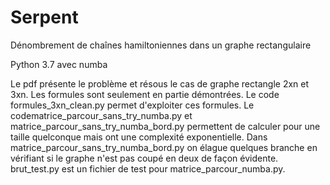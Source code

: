 # Serpent
Dénombrement de chaînes hamiltoniennes dans un graphe rectangulaire

Python 3.7 avec numba

Le pdf présente le problème et résous le cas de graphe rectangle 2xn et 3xn. Les formules sont seulement en partie démontrées. Le code formules_3xn_clean.py permet d'exploiter ces formules. Le codematrice_parcour_sans_try_numba.py et  	matrice_parcour_sans_try_numba_bord.py permettent de calculer pour une taille quelconque mais ont une complexité exponentielle. Dans matrice_parcour_sans_try_numba_bord.py on élague quelques branche en vérifiant si le graphe n'est pas coupé en deux de façon évidente. brut_test.py est un fichier de test pour matrice_parcour_numba.py.
